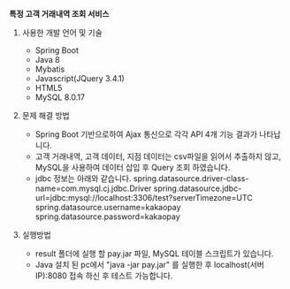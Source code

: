 **특정 고객 거래내역 조회 서비스**

1. 사용한 개발 언어 및 기술
    - Spring Boot
    - Java 8
    - Mybatis
    - Javascript(JQuery 3.4.1)
    - HTML5
    - MySQL 8.0.17
    
2. 문제 해결 방법
    - Spring Boot 기반으로하여 Ajax 통신으로 각각 API 4개 기능 결과가 나타납니다.
    - 고객 거래내역, 고객 데이터, 지점 데이터는 csv파일을 읽어서 추출하지 않고, MySQL을 사용하여 데이터 삽입 후 Query 조회 하였습니다.
    - jdbc 정보는 아래와 같습니다.
        spring.datasource.driver-class-name=com.mysql.cj.jdbc.Driver
        spring.datasource.jdbc-url=jdbc:mysql://localhost:3306/test?serverTimezone=UTC
        spring.datasource.username=kakaopay
        spring.datasource.password=kakaopay

3. 실행방법
    - result 폴더에 실행 할 pay.jar 파일, MySQL 테이블 스크립트가 있습니다.
    - Java 설치 된 pc에서 "java -jar pay.jar" 를 실행한 후 localhost(서버 IP):8080 접속 하신 후 테스트 가능합니다.